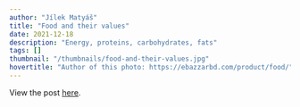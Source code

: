 ```yaml
---
author: "Jílek Matyáš"
title: "Food and their values"
date: 2021-12-18
description: "Energy, proteins, carbohydrates, fats"
tags: []
thumbnail: "/thumbnails/food-and-their-values.jpg"
hovertitle: "Author of this photo: https://ebazzarbd.com/product/food/"
---
```

View the post [here](http://ffthought.netlify.app/attachments/food-and-their-values.pdf).